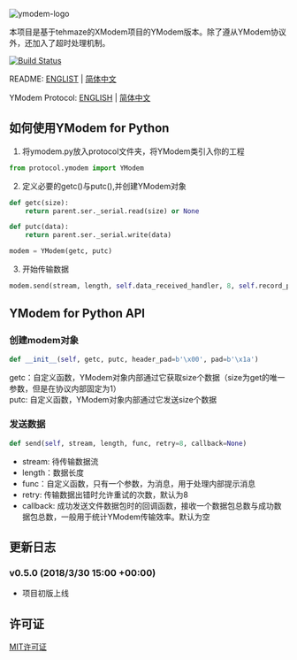 ![ymodem-logo](https://raw.githubusercontent.com/alexwoo1900/YModem/master/docs/assets/ymodem-logo.png)

本项目是基于tehmaze的XModem项目的YModem版本。除了遵从YModem协议外，还加入了超时处理机制。

[![Build Status](https://www.travis-ci.org/alexwoo1900/YModem.svg?branch=master)](https://www.travis-ci.org/alexwoo1900/YModem)

README: [ENGLIST](https://github.com/alexwoo1900/YModem/blob/master/README.md) | [简体中文](https://github.com/alexwoo1900/YModem/blob/master/README_CN.md)

YModem Protocol: [ENGLISH]() | [简体中文](https://github.com/alexwoo1900/YModem/blob/master/YMODEM_CN.md)

## 如何使用YModem for Python
1. 将ymodem.py放入protocol文件夹，将YModem类引入你的工程
```python
from protocol.ymodem import YModem
```

2. 定义必要的getc()与putc(),并创建YModem对象
```python
def getc(size):
    return parent.ser._serial.read(size) or None

def putc(data):
    return parent.ser._serial.write(data)

modem = YModem(getc, putc)
```

3. 开始传输数据
```python
modem.send(stream, length, self.data_received_handler, 8, self.record_progress)
```
## YModem for Python API

### 创建modem对象
```python
def __init__(self, getc, putc, header_pad=b'\x00', pad=b'\x1a')
```
getc：自定义函数，YModem对象内部通过它获取size个数据（size为get的唯一参数，但是在协议内部固定为1） \
putc: 自定义函数，YModem对象内部通过它发送size个数据

### 发送数据
```python
def send(self, stream, length, func, retry=8, callback=None)
```
- stream: 待传输数据流
- length：数据长度
- func：自定义函数，只有一个参数，为消息，用于处理内部提示消息
- retry: 传输数据出错时允许重试的次数，默认为8
- callback: 成功发送文件数据包时的回调函数，接收一个数据包总数与成功数据包总数，一般用于统计YModem传输效率。默认为空

## 更新日志
### v0.5.0 (2018/3/30 15:00 +00:00)
- 项目初版上线

## 许可证
[MIT许可证](https://opensource.org/licenses/MIT)